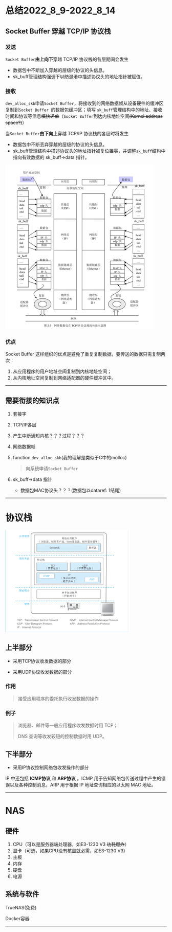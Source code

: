 # 总结2022_8_9-2022_8_14

## Socket Buffer 穿越 TCP/IP 协议栈

### 发送

`Socket Buffer`**由上向下**穿越 TCP/IP 协议栈的各层期间会发生

* 数据包中不断加入穿越的层级的协议的头信息。
* sk_buff管理结构~~强调下以防混淆~~中描述协议头的地址指针被赋值。

### 接收

`dev_alloc_skb`申请`Socket Buffer`，将接收到的网络数据帧从设备硬件的缓冲区复制到`Socket Buffer `的数据包缓冲区；填写 `sk_buff`管理结构中的地址、接收时间和协议等信息~~填快递单~~（`Socket Buffer`到达内核地址空间~~(Kernel address space?)~~）

当`Socket Buffer`**由下向上**穿越 TCP/IP 协议栈的各层时将发生

* 数据包中不断丢弃穿越的层级的协议的头信息。
* sk_buff管理结构中描述协议头的地址指针被复位~~置零~~，并调整`sk_buff`结构中
  指向有效数据的 sk_buff->data 指针。

<img src="..\2022_8_14\Screenshot 2022-08-09 223032.png" alt="网络数据包在 TCP/IP 协议栈的传送示意图" style="zoom:50%;" />

### 优点

Socket Buffer 这样组织的优点是避免了重复复制数据，要传送的数据只需复制两次：

1. 从应用程序的用户地址空间复制到内核地址空间；
2. 从内核地址空间复制到网络适配器的硬件缓冲区中。



---



## 需要衔接的知识点

1. 套接字

2. TCP/IP各层

3. 产生中断通知内核？？？过程？？？

4. 网络数据帧

5. function `dev_alloc_skb`(我的理解是类似于C中的molloc)

   > 向系统申请`Socket Buffer`

6. sk_buff->data 指针

   * 数据包MAC协议头？？？(数据包以dataref: 1结尾)



---



# 协议栈

<img src="..\2022_8_14\Screenshot 2022-08-12 204351.png" style="zoom:50%;" />

## 上半部分

* 采用TCP协议收发数据的部分

* 采用UDP协议收发数据的部分

### 作用

> 接受应用程序的委托执行收发数据的操作



### 例子

> 浏览器、邮件等一般应用程序收发数据时用 TCP；
>
> DNS 查询等收发较短的控制数据时用 UDP。



## 下半部分

* 采用IP协议控制网络包收发操作的部分

IP 中还包括 **ICMP协议** 和 **ARP协议** 。ICMP 用于告知网络包传送过程中产生的错误以及各种控制消息，ARP 用于根据 IP 地址查询相应的以太网 MAC 地址。



---



# NAS

## 硬件

1. CPU（可以是服务器端处理器，如E3-1230 V3 ~~功耗爆炸~~）
2. 显卡（可选，如果CPU没有核显就必需，如E3-1230 V3）
3. 主板
4. 内存
5. 硬盘
6. 电源

## 系统与软件

TrueNAS(免费)

Docker容器



---



